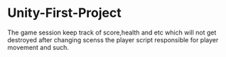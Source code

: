 # Unity-First-Project
The game session keep track of score,health and etc which will not get destroyed after changing scenss
the player script responsible for player movement and such.
